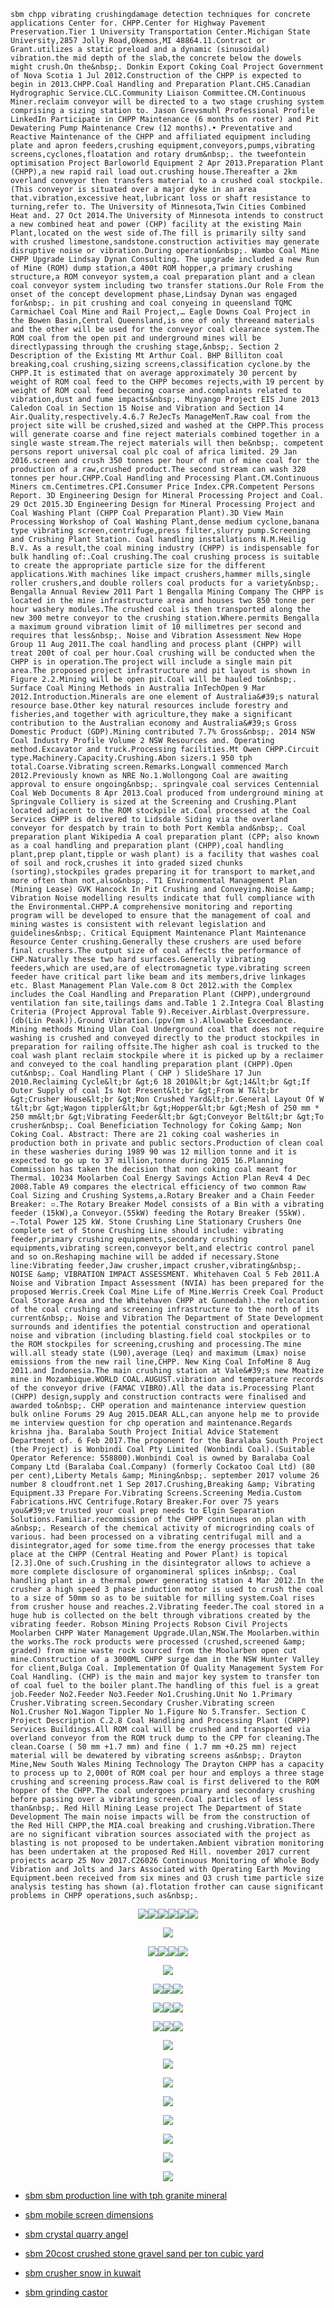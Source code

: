 
```
sbm chpp vibrating crushingdamage detection techniques for concrete applications Center for. CHPP.Center for Highway Pavement Preservation.Tier 1 University Transportation Center.Michigan State University,2857 Jolly Road,Okemos,MI 48864.11.Contract or Grant.utilizes a static preload and a dynamic (sinusoidal) vibration.the mid depth of the slab,the concrete below the dowels might crush.On the&nbsp;. Donkin Export Coking Coal Project Government of Nova Scotia 1 Jul 2012.Construction of the CHPP is expected to begin in 2013.CHPP.Coal Handling and Preparation Plant.CHS.Canadian Hydrographic Service.CLC.Community Liaison Committee.CM.Continuous Miner.reclaim conveyor will be directed to a two stage crushing system comprising a sizing station to. Jason Grevsmuhl Professional Profile LinkedIn Participate in CHPP Maintenance (6 months on roster) and Pit Dewatering Pump Maintenance Crew (12 months).• Preventative and Reactive Maintenance of the CHPP and affiliated equipment including plate and apron feeders,crushing equipment,conveyors,pumps,vibrating screens,cyclones,floatation and rotary drum&nbsp;. the tweefontein optimisation Project Barloworld Equipment 2 Apr 2013.Preparation Plant (CHPP),a new rapid rail load out.crushing house.Thereafter a 2km overland conveyor then transfers material to a crushed coal stockpile.(This conveyor is situated over a major dyke in an area that.vibration,excessive heat,lubricant loss or shaft resistance to turning,refer to. The University of Minnesota,Twin Cities Combined Heat and. 27 Oct 2014.The University of Minnesota intends to construct a new combined heat and power (CHP) facility at the existing Main Plant,located on the west side of.The fill is primarily silty sand with crushed limestone,sandstone.construction activities may generate disruptive noise or vibration.During operation&nbsp;. Wambo Coal Mine CHPP Upgrade Lindsay Dynan Consulting. The upgrade included a new Run of Mine (ROM) dump station,a 400t ROM hopper,a primary crushing structure,a ROM conveyor system,a coal preparation plant and a clean coal conveyor system including two transfer stations.Our Role From the onset of the concept development phase,Lindsay Dynan was engaged for&nbsp;. in pit crushing and coal conyeing in queensland TQMC Carmichael Coal Mine and Rail Project,… Eagle Downs Coal Project in the Bowen Basin,Central Queensland,is one of only threeand materials and the other will be used for the conveyor coal clearance system.The ROM coal from the open pit and underground mines will be directlypassing through the crushing stage,&nbsp;. Section 2 Description of the Existing Mt Arthur Coal. BHP Billiton coal breaking,coal crushing,sizing screens,classification cyclone.by the CHPP.It is estimated that on average approximately 30 percent by weight of ROM coal feed to the CHPP becomes rejects,with 19 percent by weight of ROM coal feed becoming coarse and.complaints related to vibration,dust and fume impacts&nbsp;. Minyango Project EIS June 2013 Caledon Coal in Section 15 Noise and Vibration and Section 14 Air.Quality,respectively.4.6.7 ReJecTs ManageMenT.Raw coal from the project site will be crushed,sized and washed at the CHPP.This process will generate coarse and fine reject materials combined together in a single waste stream.The reject materials will then be&nbsp;. competent persons report universal coal plc coal of africa limited. 29 Jan 2016.screen and crush 350 tonnes per hour of run of mine coal for the production of a raw,crushed product.The second stream can wash 320 tonnes per hour.CHPP.Coal Handling and Processing Plant.CM.Continuous Miners cm.Centimetres.CPI.Consumer Price Index.CPR.Competent Persons Report. 3D Engineering Design for Mineral Processing Project and Coal. 29 Oct 2015.3D Engineering Design for Mineral Processing Project and Coal Washing Plant (CHPP Coal Preparation Plant).3D View Main Processing Workshop of Coal Washing Plant,dense medium cyclone,banana type vibrating screen,centrifuge,press filter,slurry pump.Screening and Crushing Plant Station. Coal handling installations N.M.Heilig B.V. As a result,the coal mining industry (CHPP) is indispensable for bulk handling of:.Coal crushing.The coal crushing process is suitable to create the appropriate particle size for the different applications.With machines like impact crushers,hammer mills,single roller crushers,and double rollers coal products for a variety&nbsp;. Bengalla Annual Review 2011 Part 1 Bengalla Mining Company The CHPP is located in the mine infrastructure area and houses two 850 tonne per hour washery modules.The crushed coal is then transported along the new 300 metre conveyor to the crushing station.Where.permits Bengalla a maximum ground vibration limit of 10 millimetres per second and requires that less&nbsp;. Noise and Vibration Assessment New Hope Group 11 Aug 2011.The coal handling and process plant (CHPP) will treat 200t of coal per hour.Coal crushing will be conducted when the CHPP is in operation.The project will include a single main pit area.The proposed project infrastructure and pit layout is shown in Figure 2.2.Mining will be open pit.Coal will be hauled to&nbsp;. Surface Coal Mining Methods in Australia InTechOpen 9 Mar 2012.Introduction.Minerals are one element of Australia&#39;s natural resource base.Other key natural resources include forestry and fisheries,and together with agriculture,they make a significant contribution to the Australian economy and Australia&#39;s Gross Domestic Product (GDP).Mining contributed 7.7% Gross&nbsp;. 2014 NSW Coal Industry Profile Volume 2 NSW Resources and. Operating method.Excavator and truck.Processing facilities.Mt Owen CHPP.Circuit type.Machinery.Capacity.Crushing.Abon sizers.1 950 tph total.Coarse.Vibrating screen.Remarks.Longwall commenced March 2012.Previously known as NRE No.1.Wollongong Coal are awaiting approval to ensure ongoing&nbsp;. springvale coal services Centennial Coal Web Documents 8 Apr 2013.Coal produced from underground mining at Springvale Colliery is sized at the Screening and Crushing.Plant located adjacent to the ROM stockpile at.Coal processed at the Coal Services CHPP is delivered to Lidsdale Siding via the overland conveyor for despatch by train to both Port Kembla and&nbsp;. Coal preparation plant Wikipedia A coal preparation plant (CPP; also known as a coal handling and preparation plant (CHPP),coal handling plant,prep plant,tipple or wash plant) is a facility that washes coal of soil and rock,crushes it into graded sized chunks (sorting),stockpiles grades preparing it for transport to market,and more often than not,also&nbsp;. T1 Environmental Management Plan (Mining Lease) GVK Hancock In Pit Crushing and Conveying.Noise &amp; Vibration Noise modelling results indicate that full compliance with the Environmental.CHPP.A comprehensive monitoring and reporting program will be developed to ensure that the management of coal and mining wastes is consistent with relevant legislation and guidelines&nbsp;. Critical Equipment Maintenance Plant Maintenance Resource Center crushing.Generally these crushers are used before final crushers.The output size of coal affects the performance of CHP.Naturally these two hard surfaces.Generally vibrating feeders,which are used,are of electromagnetic type.vibrating screen feeder have critical part like beam and its members,drive linkages etc. Blast Management Plan Vale.com 8 Oct 2012.with the Complex includes the Coal Handling and Preparation Plant (CHPP),underground ventilation fan site,tailings dams and.Table 1 2.Integra Coal Blasting Criteria (Project Approval Table 9).Receiver.Airblast.Overpressure.(db(Lin Peak)).Ground Vibration.(ppv(mm s).Allowable Exceedance. Mining methods Mining Ulan Coal Underground coal that does not require washing is crushed and conveyed directly to the product stockpiles in preparation for railing offsite.The higher ash coal is trucked to the coal wash plant reclaim stockpile where it is picked up by a reclaimer and conveyed to the coal handling preparation plant (CHPP).Open cut&nbsp;. Coal Handling Plant ( CHP ) SlideShare 17 Jun 2010.Reclaiming Cycle&lt;br &gt;6 18 2010&lt;br &gt;14&lt;br &gt;If Outer Supply of coal Is Not Present&lt;br &gt;From W T&lt;br &gt;Crusher House&lt;br &gt;Non Crushed Yard&lt;br.General Layout Of W t&lt;br &gt;Wagon tippler&lt;br &gt;Hopper&lt;br &gt;Mesh of 250 mm * 250 mm&lt;br &gt;Vibrating Feeder&lt;br &gt;Conveyor Belt&lt;br &gt;To crusher&nbsp;. Coal Beneficiation Technology for Coking &amp; Non Coking Coal. Abstract: There are 21 coking coal washeries in production both in private and public sectors.Production of clean coal in these washeries during 1989 90 was 12 million tonne and it is expected to go up to 37 million,tonne during 2015 16.Planning Commission has taken the decision that non coking coal meant for Thermal. 10234 Moolarben Coal Energy Savings Action Plan Rev4 4 Dec 2008.Table A9 compares the electrical efficiency of two common Raw Coal Sizing and Crushing Systems,a.Rotary Breaker and a Chain Feeder Breaker: ▫.The Rotary Breaker Model consists of a Bin with a vibrating feeder (15kW),a Conveyor.(55kW) feeding the Rotary Breaker (55kW).−.Total Power 125 kW. Stone Crushing Line Stationary Crushers One complete set of Stone Crushing Line should include: vibrating feeder,primary crushing equipments,secondary crushing equipments,vibrating screen,conveyor belt,and electric control panel and so on.Reshaping machine will be added if necessary.Stone line:Vibrating feeder,Jaw crusher,impact crusher,vibrating&nbsp;. NOISE &amp; VIBRATION IMPACT ASSESSMENT. Whitehaven Coal 5 Feb 2011.A Noise and Vibration Impact Assessment (NVIA) has been prepared for the proposed Werris.Creek Coal Mine Life of Mine.Werris Creek Coal Product Coal Storage Area and the Whitehaven CHPP at Gunnedah).the relocation of the coal crushing and screening infrastructure to the north of its current&nbsp;. Noise and Vibration The Department of State Development surrounds and identifies the potential construction and operational noise and vibration (including blasting.field coal stockpiles or to the ROM stockpiles for screening,crushing and processing.The mine will.all steady state (L90),average (Leq) and maximum (Lmax) noise emissions from the new rail line,CHPP. New King Coal InfoMine 8 Aug 2011.and Indonesia.The main crushing station at Vale&#39;s new Moatize mine in Mozambique.WORLD COAL.AUGUST.vibration and temperature records of the conveyor drive (FAMAC VIBRO).All the data is.Processing Plant (CHPP) design,supply and construction contracts were finalised and awarded to&nbsp;. CHP operation and maintenance interview question bulk online Forums 29 Aug 2015.DEAR ALL,can anyone help me to provide me interview question for chp operation and maintenance.Regards krishna jha. Baralaba South Project Initial Advice Statement Department of. 6 Feb 2017.The proponent for the Baralaba South Project (the Project) is Wonbindi Coal Pty Limited (Wonbindi Coal).(Suitable Operator Reference: 558800).Wonbindi Coal is owned by Baralaba Coal Company Ltd (Baralaba Coal.Company) (formerly Cockatoo Coal Ltd) (80 per cent),Liberty Metals &amp; Mining&nbsp;. september 2017 volume 26 number 8 cloudfront.net 1 Sep 2017.Crushing,Breaking &amp; Vibrating Equipment.33 Prepare For.Vibrating Screens.Screening Media.Custom Fabrications.HVC Centrifuge.Rotary Breaker.For over 75 years you&#39;ve trusted your coal prep needs to Elgin Separation Solutions.Familiar.recommission of the CHPP continues on plan with a&nbsp;. Research of the chemical activity of microgrinding coals of various. had been processed on a vibrating centrifugal mill and a disintegrator,aged for some time.from the energy processes that take place at the CHPP (Central Heating and Power Plant) is topical [2.3].One of such.Crushing in the disintegrator allows to achieve a more complete disclosure of organomineral splices in&nbsp;. Coal handling plant in a thermal power generating station 4 Mar 2012.In the crusher a high speed 3 phase induction motor is used to crush the coal to a size of 50mm so as to be suitable for milling system.Coal rises from crusher house and reaches.2.Vibrating feeder.The coal stored in a huge hub is collected on the belt through vibrations created by the vibrating feeder. Robson Mining Projects Robson Civil Projects Moolarben CHPP Water Management Upgrade.Ulan,NSW.The Moolarben.within the works.The rock products were processed (crushed,screened &amp; graded) from mine waste rock sourced from the Moolarben open cut mine.Construction of a 3000ML CHPP surge dam in the NSW Hunter Valley for client,Bulga Coal. Implementation Of Quality Management System For Coal Handling. (CHP) is the main and major key system to transfer ton of coal fuel to the boiler plant.The handling of this fuel is a great job.Feeder No2.Feeder No3.Feeder No1.Crushing.Unit No 1.Primary Crusher.Vibrating screen.Secondary Crusher.Vibrating screen No1.Crusher No1.Wagon Tippler No 1.Figure No 5.Transfer. Section C Project Description C.2.8 Coal Handling and Processing Plant (CHPP) Services Buildings.All ROM coal will be crushed and transported via overland conveyor from the ROM truck dump to the CPP for cleaning.The clean.Coarse ( 50 mm +1.7 mm) and fine ( 1.7 mm +0.25 mm) reject material will be dewatered by vibrating screens as&nbsp;. Drayton Mine,New South Wales Mining Technology The Drayton CHPP has a capacity to process up to 2,000t of ROM coal per hour and employs a three stage crushing and screening process.Raw coal is first delivered to the ROM hopper of the CHPP.The coal undergoes primary and secondary crushing before passing over a vibrating screen.Coal particles of less than&nbsp;. Red Hill Mining Lease project The Department of State Development The main noise impacts will be from the construction of the Red Hill CHPP,the MIA.coal breaking and crushing.Vibration.There are no significant vibration sources associated with the project as blasting is not proposed to be undertaken.Ambient vibration monitoring has been undertaken at the proposed Red Hill. november 2017 current projects acarp 25 Nov 2017.C26026 Continuous Monitoring of Whole Body Vibration and Jolts and Jars Associated with Operating Earth Moving Equipment.been received from six mines and Q3 crush time particle size analysis testing has shown (a).flotation frother can cause significant problems in CHPP operations,such as&nbsp;. 
```

<div align="center">
  
<a rel="nofollow" href="https://m.shibang-china.com?f=github&k=sbm+chpp+vibrating+crushing"><img src="https://static.shibang-china.com/en/l.png"></a><img src="https://static.shibang-china.com/en/hw.png"><a rel="nofollow" href="https://m.shibang-china.com/product/?f=github&k=sbm+chpp+vibrating+crushing"><img src="https://static.shibang-china.com/en/p.png"></a><a rel="nofollow" href="https://m.shibang-china.com/cases/?f=github&k=sbm+chpp+vibrating+crushing"><img src="https://static.shibang-china.com/en/c.png"></a><a rel="nofollow" href="https://m.shibang-china.com/news/?f=github&k=sbm+chpp+vibrating+crushing"><img src="https://static.shibang-china.com/en/n.png"></a><a rel="nofollow" href="https://m.shibang-china.com?f=github&k=sbm+chpp+vibrating+crushing"><img src="https://static.shibang-china.com/en/m.png"></a>

<a rel="nofollow" href="https://m.shibang-china.com/product/?f=github&k=sbm+chpp+vibrating+crushing"><img src="https://static.shibang-china.com/en/b.jpg"></a>
  
<a rel="nofollow" href="https://m.shibang-china.com/solution-aggregate.html?f=github&k=sbm+chpp+vibrating+crushing"><img src="https://static.shibang-china.com/en/a.jpg"></a><a rel="nofollow" href="https://m.shibang-china.com/solution-mine.html?f=github&k=sbm+chpp+vibrating+crushing"><img src="https://static.shibang-china.com/en/m.jpg"></a><a rel="nofollow" href="https://m.shibang-china.com/solution-mill.html?f=github&k=sbm+chpp+vibrating+crushing"><img src="https://static.shibang-china.com/en/g.jpg"></a><a rel="nofollow" href="https://m.shibang-china.com/solution-epc.html?f=github&k=sbm+chpp+vibrating+crushing"><img src="https://static.shibang-china.com/en/e.jpg"></a>

<a rel="nofollow" href="https://m.shibang-china.com/product/?f=github&k=sbm+chpp+vibrating+crushing"><img src="https://static.shibang-china.com/en/a-p.png"></a>

<a rel="nofollow" href="https://m.shibang-china.com/product/crusher/c6x.html?f=github&k=sbm+chpp+vibrating+crushing"><img src="https://static.shibang-china.com/en/j.jpg"></a><a rel="nofollow" href="https://m.shibang-china.com/product/crusher/ci5x.html?f=github&k=sbm+chpp+vibrating+crushing"><img src="https://static.shibang-china.com/en/i.jpg"></a><a rel="nofollow" href="https://m.shibang-china.com/product/crusher/hst.html?f=github&k=sbm+chpp+vibrating+crushing"><img src="https://static.shibang-china.com/en/c.jpg"></a>

<a rel="nofollow" href="https://m.shibang-china.com/product/mill/mtw.html?f=github&k=sbm+chpp+vibrating+crushing"><img src="https://static.shibang-china.com/en/mtw.jpg"></a><a rel="nofollow" href="https://m.shibang-china.com/product/mill/scm.html?f=github&k=sbm+chpp+vibrating+crushing"><img src="https://static.shibang-china.com/en/scm.jpg"></a><a rel="nofollow" href="https://m.shibang-china.com/product/mill/lm.html?f=github&k=sbm+chpp+vibrating+crushing"><img src="https://static.shibang-china.com/en/lm.jpg"></a>

<a rel="nofollow" href="https://m.shibang-china.com/product/sand/vsi6x.html?f=github&k=sbm+chpp+vibrating+crushing"><img src="https://static.shibang-china.com/en/6x.jpg"></a><a rel="nofollow" href="https://m.shibang-china.com/product/sand/vu.html?f=github&k=sbm+chpp+vibrating+crushing"><img src="https://static.shibang-china.com/en/vu.jpg"></a><a rel="nofollow" href="https://m.shibang-china.com/product/mobile/klun.html?f=github&k=sbm+chpp+vibrating+crushing"><img src="https://static.shibang-china.com/en/k.jpg"></a>

<a rel="nofollow" href="https://m.shibang-china.com/cases/?f=github&k=sbm+chpp+vibrating+crushing"><img src="https://static.shibang-china.com/en/case.png"></a>

<a rel="nofollow" href="https://m.shibang-china.com/cases/aggregate/202.html?f=github&k=sbm+chpp+vibrating+crushing"><img src="https://static.shibang-china.com/en/c-1.jpg"></a>

<a rel="nofollow" href="https://m.shibang-china.com/cases/aggregate/203.html?f=github&k=sbm+chpp+vibrating+crushing"><img src="https://static.shibang-china.com/en/c-2.jpg"></a>

<a rel="nofollow" href="https://m.shibang-china.com/cases/mill/123.html?f=github&k=sbm+chpp+vibrating+crushing"><img src="https://static.shibang-china.com/en/c-3.jpg"></a>

<a rel="nofollow" href="https://m.shibang-china.com/contact_us.html?f=github&k=sbm+chpp+vibrating+crushing"><img src="https://static.shibang-china.com/en/contact.png"></a>

<a rel="nofollow" href="https://swt.shibang-china.com/?f=github&k=sbm+chpp+vibrating+crushing"><img src="https://static.shibang-china.com/en/chat.png"></a>

<a rel="nofollow" href="https://whatsapp.shibangsoft.com/WhatsApp.php?f=github&k=sbm+chpp+vibrating+crushing"><img src="https://static.shibang-china.com/en/whatsapp.png"></a>

<a rel="nofollow" href="https://m.shibang-china.com/?f=github&k=sbm+chpp+vibrating+crushing"><img src="https://static.shibang-china.com/en/website.png"></a>

</div>


* [sbm sbm production line with tph granite mineral](sbm%20sbm%20production%20line%20with%20tph%20granite%20mineral.md)

* [sbm mobile screen dimensions](sbm%20mobile%20screen%20dimensions.md)

* [sbm crystal quarry angel](sbm%20crystal%20quarry%20angel.md)

* [sbm 20cost crushed stone gravel sand per ton cubic yard](sbm%2020cost%20crushed%20stone%20gravel%20sand%20per%20ton%20cubic%20yard.md)

* [sbm crusher snow in kuwait](sbm%20crusher%20snow%20in%20kuwait.md)

* [sbm grinding castor](sbm%20grinding%20castor.md)